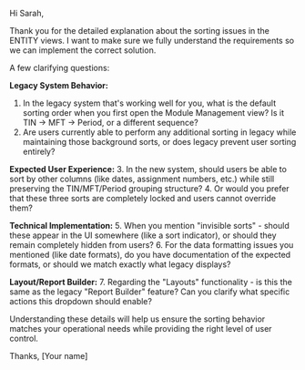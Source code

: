 Hi Sarah,

Thank you for the detailed explanation about the sorting issues in the ENTITY views. I want to make sure we fully understand the requirements so we can implement the correct solution.

A few clarifying questions:

**Legacy System Behavior:**
1. In the legacy system that's working well for you, what is the default sorting order when you first open the Module Management view? Is it TIN → MFT → Period, or a different sequence?
2. Are users currently able to perform any additional sorting in legacy while maintaining those background sorts, or does legacy prevent user sorting entirely?

**Expected User Experience:**
3. In the new system, should users be able to sort by other columns (like dates, assignment numbers, etc.) while still preserving the TIN/MFT/Period grouping structure?
4. Or would you prefer that these three sorts are completely locked and users cannot override them?

**Technical Implementation:**
5. When you mention "invisible sorts" - should these appear in the UI somewhere (like a sort indicator), or should they remain completely hidden from users?
6. For the data formatting issues you mentioned (like date formats), do you have documentation of the expected formats, or should we match exactly what legacy displays?

**Layout/Report Builder:**
7. Regarding the "Layouts" functionality - is this the same as the legacy "Report Builder" feature? Can you clarify what specific actions this dropdown should enable?

Understanding these details will help us ensure the sorting behavior matches your operational needs while providing the right level of user control.

Thanks,
[Your name]
